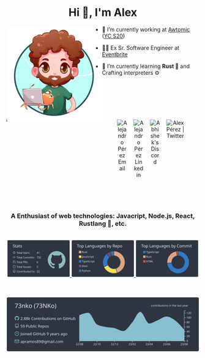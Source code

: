 <h1 align="center">Hi 👋, I'm Alex</h1>

<div>
<img class="profile" align="left" src="https://github.com/73nko/73nko/blob/master/img/profile-alex.png?raw=true" alt="Github profile avatar" height="250px"/>

- 🔭  I’m currently working at [Awtomic](https://www.awtomic.com/) ([YC S20](https://www.ycombinator.com/companies/bundle))

- 👨‍💻  Ex Sr. Software Engineer at [Eventbrite](https://eventbrite.com)

- 🌱  I’m currently learning **Rust 🦀** and Crafting interpreters ⚙️
</div>
<br /><br /><br /><br />

<div align="center" style="margin: 2rem auto;">
<p align="center" style="display: flex; justify-content: center; gap: 1rem;">
    <a href="mailto:work@alejandroperez.dev">
    <img align="left" alt="Alejandro Pérez Email" width="27px" src="https://img.icons8.com/doodle/48/000000/gmail.png"/></a>
    <a target="_blank" href="https://www.linkedin.com/in/alejandroperezramos">
    <img align="left" alt="Alejandro Pérez Linkedin" width="27px" src="https://img.icons8.com/doodle/48/000000/linkedin--v2.png" />
    </a>
    <a href="https://discordapp.com/users/Alex%20Pérez#4916">
    <img align="left" alt="Abhishek's Discord" width="27px" src="https://cdn.simpleicons.org/discord" />
    </a>
    <a href="https://twitter.com/73nko">
    <img align="left" alt="Alex Pérez | Twitter" width="47px" src="https://img.icons8.com/pulsar-color/64/000000/twitterx.png" />
    </a>
</p>
</div>
<br /><br />
<div align="center">
<h3 align="center">A Enthusiast of web technologies: Javacript, Node.js, React, Rustlang 🦀, etc.</h3>
</div>

<br />

<div align="center" >
<a  href="https://github.com/73nko">
<img src="https://raw.githubusercontent.com/73nko/github-profile-summary-cards/master/profile-summary-card-output/nord_dark/3-stats.svg" width="32.5%">
<img src="https://raw.githubusercontent.com/73nko/github-profile-summary-cards/master/profile-summary-card-output/nord_dark/1-repos-per-language.svg" width="32.5%">
<img src="https://raw.githubusercontent.com/73nko/github-profile-summary-cards/master/profile-summary-card-output/nord_dark/2-most-commit-language.svg" width="32.5%">
</a>
</div>

<br />

<div align="center" style="text-align: center; margin: 2rem auto;">
<img align="center" src="https://raw.githubusercontent.com/73nko/github-profile-summary-cards/master/profile-summary-card-output/nord_dark/0-profile-details.svg" >
</div>
